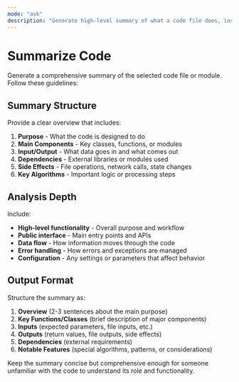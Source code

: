 ```yaml
---
mode: "ask"
description: "Generate high-level summary of what a code file does, including inputs, outputs, and side effects"
---
```


# Summarize Code

Generate a comprehensive summary of the selected code file or module. Follow these guidelines:

## Summary Structure

Provide a clear overview that includes:

1. **Purpose** - What the code is designed to do
2. **Main Components** - Key classes, functions, or modules
3. **Input/Output** - What data goes in and what comes out
4. **Dependencies** - External libraries or modules used
5. **Side Effects** - File operations, network calls, state changes
6. **Key Algorithms** - Important logic or processing steps

## Analysis Depth

Include:

- **High-level functionality** - Overall purpose and workflow
- **Public interface** - Main entry points and APIs
- **Data flow** - How information moves through the code
- **Error handling** - How errors and exceptions are managed
- **Configuration** - Any settings or parameters that affect behavior

## Output Format

Structure the summary as:

1. **Overview** (2-3 sentences about the main purpose)
2. **Key Functions/Classes** (brief description of major components)
3. **Inputs** (expected parameters, file inputs, etc.)
4. **Outputs** (return values, file outputs, side effects)
5. **Dependencies** (external requirements)
6. **Notable Features** (special algorithms, patterns, or considerations)

Keep the summary concise but comprehensive enough for someone unfamiliar with the code to understand its role and functionality.

